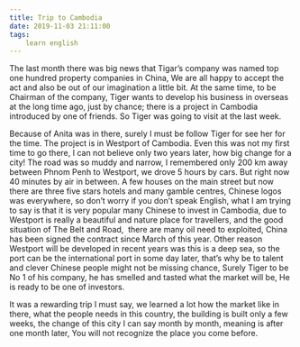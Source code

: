 ```yaml
---
title: Trip to Cambodia
date: 2019-11-03 21:11:00
tags:
    learn english
---
```

The last month there was big news that Tigar’s company
was named top one hundred property companies in China, We are all happy to accept
the act and also be out of our imagination a little bit. At the same time, to
be Chairman of the company, Tiger wants to develop his business in overseas at
the long time ago, just by chance; there is a project in Cambodia introduced by
one of friends. So Tiger was going to visit at the last week.

Because of Anita was in there, surely I must be follow
Tiger for see her for the time. The project is in Westport of Cambodia. Even this
was not my first time to go there, I can not believe only two years later, how
big change for a city! The road was so muddy and narrow, I remembered only 200
km away between Phnom Penh to Westport, we drove 5 hours by cars. But right now
40 minutes by air in between. A few houses on the main street but now there are
three five stars hotels and many gamble centres, Chinese logos was everywhere,
so don’t worry if you don’t speak English, what I am trying to say is that it
is very popular many Chinese to invest in Cambodia, due to Westport is really a
beautiful and nature place for travellers, and the good situation of The Belt
and Road,  there are many oil need to
exploited, China has been signed the contract since March of this year. Other reason
Westport will be developed in recent years was this is a deep sea, so the port
can be the international port in some day later, that’s why be to talent and clever
Chinese people might not be missing chance, Surely Tiger to be No 1 of his
company, he has smelled and tasted what the market will be, He is ready to be
one of investors. 

It was a rewarding trip I must say, we learned a lot how
the market like in there, what the people needs in this country, the building is
built only a few weeks, the change of this city I can say month by month,
meaning is after one month later, You will not recognize the place you come
before.